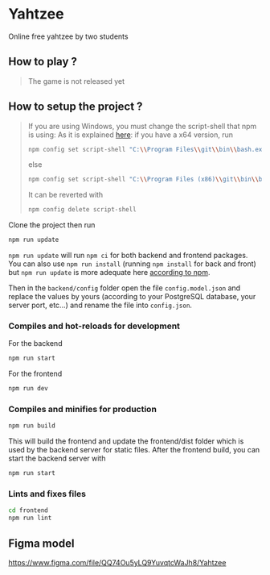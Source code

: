 # Yahtzee

Online free yahtzee by two students

## How to play ?

> The game is not released yet 

## How to setup the project ?

>If you are using Windows, you must change the script-shell that npm is using:
>As it is explained [here](https://stackoverflow.com/questions/23243353/how-to-set-shell-for-npm-run-scripts-in-windows): if you have a x64 version, run
>
>```bash
>npm config set script-shell "C:\\Program Files\\git\\bin\\bash.exe"
>```
>
>else
>
>```bash
>npm config set script-shell "C:\\Program Files (x86)\\git\\bin\\bash.exe"
>```
>
>It can be reverted with
>
>```bash
>npm config delete script-shell
>```

Clone the project then run 

```bash
npm run update
```

`npm run update` will run `npm ci` for both backend and frontend packages.
You can also use `npm run install` (running `npm install` for back and front) but `npm run update` is more adequate here [according to npm](https://docs.npmjs.com/cli/v7/commands/npm-ci).

Then in the `backend/config` folder open the file `config.model.json` and replace the values by yours (according to your PostgreSQL database, your server port, etc...) and rename the file into `config.json`.

### Compiles and hot-reloads for development

For the backend

```bash
npm run start
```

For the frontend
```bash
npm run dev
```

### Compiles and minifies for production

```bash
npm run build
```

This will build the frontend and update the frontend/dist folder which is used by the backend server for static files.
After the frontend build, you can start the backend server with 

```bash
npm run start
```

### Lints and fixes files

```bash
cd frontend
npm run lint
```

## Figma model

https://www.figma.com/file/QQ74Ou5yLQ9YuvqtcWaJh8/Yahtzee

